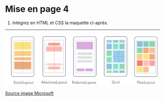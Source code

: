 # Mise en page 4

1. Intégrez en HTML et CSS la maquette ci-après.

---

![maquette9](./../0-exercices/layout/m9.png)

[Source image Microsoft](https://learn.microsoft.com/fr-fr/xamarin/xamarin-forms/user-interface/layouts/choose-layout)